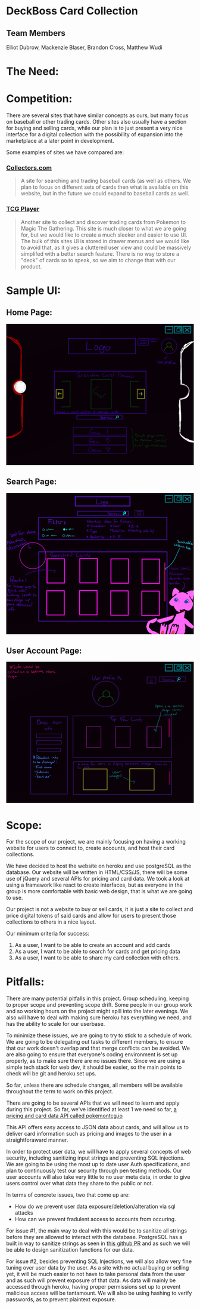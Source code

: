 # **DeckBoss Card Collection**
## Team Members
Elliot Dubrow, Mackenzie Blaser, Brandon Cross, Matthew Wudi

# The Need:


# Competition:

There are several sites that have similar concepts as ours, but many focus on baseball or other trading cards. Other sites also usually have a section for buying and selling cards, while our plan is to just present a very nice interface for a digital collection with the possibility of expansion into the marketplace at a later point in development. 

Some examples of sites we have compared are:

### [Collectors.com](https://www.collectors.com/Shop) 
> A site for searching and trading baseball cards (as well as others. We plan to focus on different sets of cards then what is available on this website, but in the future we could expand to baseball cards as well.

### [TCG Player](https://www.tcgplayer.com/) 
> Another site to collect and discover trading cards from Pokemon to Magic The Gathering. This site is much closer to what we are going for, but we would like to create a much sleeker and easier to use UI. The bulk of this sites UI is stored in drawer menus and we would like to avoid that, as it gives a cluttered user view and could be massively simplifed with a better search feature. There is no way to store a "deck" of cards so to speak, so we aim to change that with our product.


# Sample UI:

## Home Page:
![Home Page](websiteMockupImages/Home-Page.png)

## Search Page:
![Search Page](websiteMockupImages/Search-Page.png)

## User Account Page:
![User Page](websiteMockupImages/User-Page.png)


# Scope:

For the scope of our project, we are mainly focusing on having a working website for users to connect to, create accounts, and host their card collections.

We have decided to host the website on heroku and use postgreSQL as the database. Our website will be written in HTML/CSS/JS, there will be some use of jQuery and several APIs for pricing and card data. We took a look at using a framework like react to create interfaces, but as everyone in the group is more comfortable with basic web design, that is what we are going to use.
	
Our project is not a website to buy or sell cards, it is just a site to collect and price digital tokens of said cards and allow for users to present those collections to others in a nice layout. 
	
Our minimum criteria for success:
	
1. As a user, I want to be able to create an account and add cards
2. As a user, I want to be able to search for cards and get pricing data
3. As a user, I want to be able to share my card collection with others.


# Pitfalls:

There are many potential pitfalls in this project. Group scheduling, keeping to proper scope and preventing scope drift. Some people in our group work and so working hours on the project might spill into the later evenings. We also will have to deal with making sure heroku has everything we need, and has the ability to scale for our userbase.

To minimize these issues, we are going to try to stick to a schedule of work. We are going to be delegating out tasks to different members, to ensure that our work doesn't overlap and that merge conflicts can be avoided. We are also going to ensure that everyone's coding environment is set up properly, as to make sure there are no issues there. Since we are using a simple tech stack for web dev, it should be easier, so the main points to check will be git and heroku set ups.

So far, unless there are schedule changes, all members will be available throughout the term to work on this project.

There are going to be several APIs that we will need to learn and apply during this project. So far, we've identified at least 1 we need so far, [a pricing and card data API called pokemontcg.io](https://pokemontcg.io/)
	
This API offers easy access to JSON data about cards, and will allow us to deliver card information such as pricing and images to the user in a straightforaward manner.

In order to protect user data, we will have to apply several concepts of web security, including sanitizing input strings and preventing SQL injections. We are going to be using the most up to date user Auth specifications, and plan to continuously test our security through pen testing methods. Our user accounts will also take very little to no user meta data, in order to give users control over what data they share to the public or not.

In terms of concrete issues, two that come up are:
	
- How do we prevent user data exposure/deletion/alteration via sql attacks
- How can we prevent fradulent access to accounts from occuring.

For issue #1, the main way to deal with this would be to sanitize all strings before they are allowed to interact with the database. PostgreSQL has a built in way to sanitize strings as seen in [this github PR](https://github.com/dwyl/learn-postgresql/issues/64) and as such we will be able to design sanitization functions for our data.

For issue #2, besides preventing SQL Injections, we will also allow very fine tuning over user data by the user. As a site with no actual buying or selling yet, it will be much easier to not have to take personal data from the user and as such will prevent exposure of that data. As data will mainly be accessed through heroku, having proper permissions set up to prevent malicious access will be tantamount. We will also be using hashing to verify passwords, as to prevent plaintext exposure.
